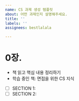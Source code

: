 ```yaml
---
name: CS 과제 생성 템플릿
about: 어떤 과제인지 설명해주세요.
title: ''
labels: ''
assignees: bestlalala

---
```


# 0장. 
- 책 읽고 핵심 내용 정리하기
- 학습 중인 책: 면접을 위한 CS 지식



- [ ] SECTION 1:
- [ ] SECTION 2:
